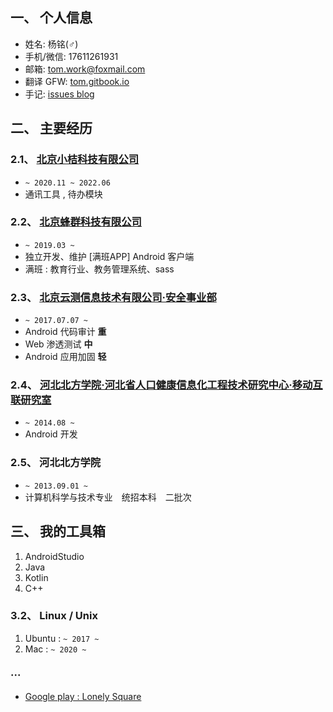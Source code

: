 ## 一、 个人信息

- 姓名: 杨铭(♂)	
- 手机/微信: 17611261931	
- 邮箱: [tom.work@foxmail.com](mailto:tom.work@foxmail.com)
- 翻译 GFW: [tom.gitbook.io](https://tom.gitbook.io)
- 手记: [issues blog](https://github.com/TomGarden/tom-notes/issues)

## 二、 主要经历

### 2.1、 [北京小桔科技有限公司](https://www.didiglobal.com/) 
- `~ 2020.11 ~ 2022.06`
- 通讯工具 , 待办模块

### 2.2、 [北京蜂群科技有限公司](https://manbanapp.com/)
- `~ 2019.03 ~ `
- 独立开发、维护 [满班APP] Android 客户端
- 满班 : 教育行业、教务管理系统、sass 

### 2.3、 [北京云测信息技术有限公司·安全事业部](https://sec-console.testin.cn/scan/list.htm)
- `~ 2017.07.07 ~ ` 
- Android 代码审计 **重**
- Web 渗透测试 **中**
- Android 应用加固 **轻**

### 2.4、 [河北北方学院·河北省人口健康信息化工程技术研究中心·移动互联研究室](http://kyc.hebeinu.edu.cn/webPage/showarticle1024.html)
- `~ 2014.08 ~ `
- Android 开发

### 2.5、 河北北方学院
- `~ 2013.09.01 ~ `
- 计算机科学与技术专业　统招本科　二批次 

## 三、 我的工具箱

1. AndroidStudio
2. Java
3. Kotlin
4. C++

### 3.2、 Linux / Unix

1. Ubuntu : `~ 2017 ~`
2. Mac : `~ 2020 ~ `

### ···
- [Google play : Lonely Square](https://play.google.com/store/apps/details?id=io.github.TomGarden.tetris)




